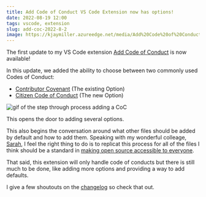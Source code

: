 ```yaml
---
title: Add Code of Conduct VS Code Extension now has options!
date: 2022-08-19 12:00
tags: vscode, extension
slug: add-coc-2022-8-2
image: https://kjaymiller.azureedge.net/media/Add%20Code%20of%20Conduct%20Image.png
---
```


The first update to my VS Code extension [Add Code of Conduct][Add Code of Conduct] is now available!

In this update, we added the ability to choose between two commonly used Codes of Conduct:

- [Contributor Covenant][Contributor Covenant] (The existing Option) 
- [Citizen Code of Conduct][Citizen Code of Conduct] (The new Option)
  

![gif of the step through process adding a CoC](https://kjaymiller.azureedge.net/media/add_covenant-2022-8-2.gif)

This opens the door to adding several options.

This also begins the conversation around what other files should be added by default and how to add them. Speaking with my wonderful colleage, [Sarah](https://twitter.com/crazy4pi314), I feel the right thing to do is to replicat this process for all of the files I think should be a standard in [making open source accessible to everyone](https://contributionswelcome.org).

That said, this extension will only handle code of conducts but there is still much to be done, like adding more options and providing a way to add defaults.

I give a few shoutouts on the [changelog](https://marketplace.visualstudio.com/items/kjaymiller.vscode-add-code-of-conduct/changelog) so check that out.


[Add Code of Conduct]: https://marketplace.visualstudio.com/items?itemName=joshuabell.add-code-of-conduct
[Contributor Covenant]: https://contributor-covenant.org/
[Citizen Code of Conduct]: https://github.com/stumpsyn/policies/blob/master/citizen_code_of_conduct.md

